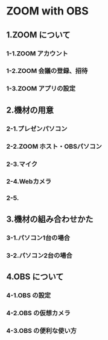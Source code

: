 # ZOOM with OBS
## 1.ZOOM について
### 1-1.ZOOM アカウント
### 1-2.ZOOM 会議の登録、招待
### 1-3.ZOOM アプリの設定
## 2.機材の用意
### 2-1.プレゼンパソコン
### 2-2.ZOOM ホスト・OBSパソコン
### 2-3.マイク
### 2-4.Webカメラ
### 2-5.
## 3.機材の組み合わせかた
### 3-1.パソコン1台の場合
### 3-2.パソコン2台の場合
## 4.OBS について
### 4-1.OBS の設定
### 4-2.OBS の仮想カメラ
### 4-3.OBS の便利な使い方 